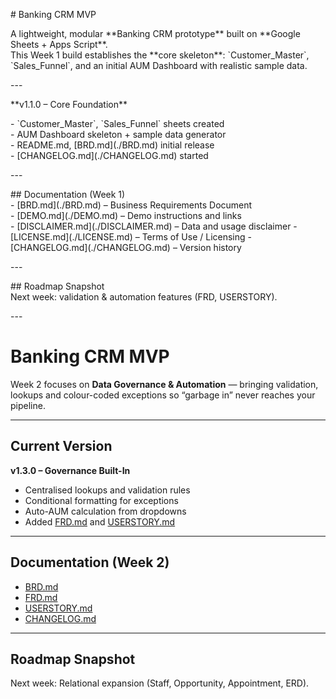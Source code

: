 \# Banking CRM MVP  

A lightweight, modular \*\*Banking CRM prototype\*\* built on \*\*Google Sheets \+ Apps Script\*\*.    
This Week 1 build establishes the \*\*core skeleton\*\*: \`Customer\_Master\`, \`Sales\_Funnel\`, and an initial AUM Dashboard with realistic sample data.

\---

\*\*v1.1.0 – Core Foundation\*\*  

\- \`Customer\_Master\`, \`Sales\_Funnel\` sheets created    
\- AUM Dashboard skeleton \+ sample data generator    
\- README.md, \[BRD.md\](./BRD.md) initial release    
\- \[CHANGELOG.md\](./CHANGELOG.md) started  

\---

\#\# Documentation (Week 1\)  
\- \[BRD.md\](./BRD.md) – Business Requirements Document  
\- \[DEMO.md](./DEMO.md) – Demo instructions and links  
\- \[DISCLAIMER.md](./DISCLAIMER.md) – Data and usage disclaimer 
\- \[LICENSE.md](./LICENSE.md) – Terms of Use / Licensing
\- \[CHANGELOG.md\](./CHANGELOG.md) – Version history  

\---

\#\# Roadmap Snapshot    
Next week: validation & automation features (FRD, USERSTORY).

\---

# Banking CRM MVP  

Week 2 focuses on **Data Governance & Automation** — bringing validation, lookups and colour-coded exceptions so “garbage in” never reaches your pipeline.

---

## Current Version  
**v1.3.0 – Governance Built-In**  

- Centralised lookups and validation rules  
- Conditional formatting for exceptions  
- Auto-AUM calculation from dropdowns  
- Added [FRD.md](./FRD.md) and [USERSTORY.md](./USERSTORY.md)  

---

## Documentation (Week 2)
- [BRD.md](./BRD.md)  
- [FRD.md](./FRD.md)  
- [USERSTORY.md](./USERSTORY.md)  
- [CHANGELOG.md](./CHANGELOG.md)  

---

## Roadmap Snapshot  
Next week: Relational expansion (Staff, Opportunity, Appointment, ERD).
